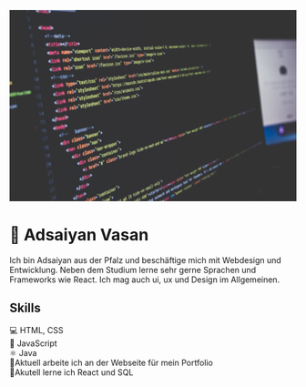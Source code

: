 ![img](https://github.com/Adsi7/Adsi7/blob/main/bild.jpg)
# 👋 Adsaiyan Vasan 

Ich bin Adsaiyan aus der Pfalz und beschäftige mich mit Webdesign und Entwicklung. Neben dem Studium lerne sehr gerne Sprachen und Frameworks wie React. Ich mag auch
ui, ux und Design im Allgemeinen.

## Skills
💻 HTML, CSS</br>
📱 JavaScript</br>
⚛ Java </br>
🔭Aktuell arbeite ich an der Webseite für mein Portfolio </br>
🌱Akutell lerne ich React und SQL </br>



